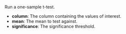 Run a one-sample t-test.

- **column**: The column containing the values of interest.
- **mean**: The mean to test against.
- **significance**: The significance threshold.
